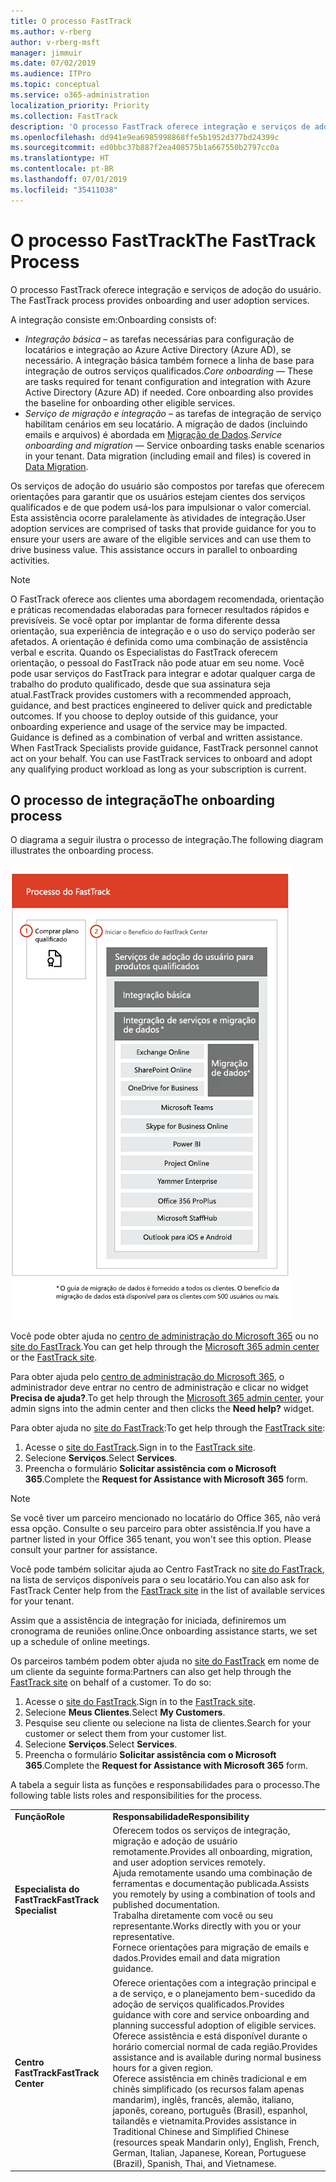 ```yaml
---
title: O processo FastTrack
ms.author: v-rberg
author: v-rberg-msft
manager: jimmuir
ms.date: 07/02/2019
ms.audience: ITPro
ms.topic: conceptual
ms.service: o365-administration
localization_priority: Priority
ms.collection: FastTrack
description: 'O processo FastTrack oferece integração e serviços de adoção do usuário. '
ms.openlocfilehash: dd941e9ea6985998868ffe5b1952d377bd24399c
ms.sourcegitcommit: ed0bbc37b887f2ea408575b1a667550b2797cc0a
ms.translationtype: HT
ms.contentlocale: pt-BR
ms.lasthandoff: 07/01/2019
ms.locfileid: "35411038"
---
```

# <a name="the-fasttrack-process"></a><span data-ttu-id="692ae-103">O processo FastTrack</span><span class="sxs-lookup"><span data-stu-id="692ae-103">The FastTrack Process</span></span>

<span data-ttu-id="692ae-104">O processo FastTrack oferece integração e serviços de adoção do usuário. </span><span class="sxs-lookup"><span data-stu-id="692ae-104">The FastTrack process provides onboarding and user adoption services.</span></span> 
  
<span data-ttu-id="692ae-105">A integração consiste em:</span><span class="sxs-lookup"><span data-stu-id="692ae-105">Onboarding consists of:</span></span>
  
- <span data-ttu-id="692ae-p101">*Integração básica* – as tarefas necessárias para configuração de locatários e integração ao Azure Active Directory (Azure AD), se necessário. A integração básica também fornece a linha de base para integração de outros serviços qualificados.</span><span class="sxs-lookup"><span data-stu-id="692ae-p101">*Core onboarding* — These are tasks required for tenant configuration and integration with Azure Active Directory (Azure AD) if needed. Core onboarding also provides the baseline for onboarding other eligible services.</span></span> 
- <span data-ttu-id="692ae-p102">*Serviço de migração e integração* – as tarefas de integração de serviço habilitam cenários em seu locatário. A migração de dados (incluindo emails e arquivos) é abordada em [Migração de Dados](O365-data-migration.md).</span><span class="sxs-lookup"><span data-stu-id="692ae-p102">*Service onboarding and migration* — Service onboarding tasks enable scenarios in your tenant. Data migration (including email and files) is covered in [Data Migration](O365-data-migration.md).</span></span> 
    
<span data-ttu-id="692ae-p103">Os serviços de adoção do usuário são compostos por tarefas que oferecem orientações para garantir que os usuários estejam cientes dos serviços qualificados e de que podem usá-los para impulsionar o valor comercial. Esta assistência ocorre paralelamente às atividades de integração.</span><span class="sxs-lookup"><span data-stu-id="692ae-p103">User adoption services are comprised of tasks that provide guidance for you to ensure your users are aware of the eligible services and can use them to drive business value. This assistance occurs in parallel to onboarding activities.</span></span>
  
> [!NOTE]
> <span data-ttu-id="692ae-p104">O FastTrack oferece aos clientes uma abordagem recomendada, orientação e práticas recomendadas elaboradas para fornecer resultados rápidos e previsíveis. Se você optar por implantar de forma diferente dessa orientação, sua experiência de integração e o uso do serviço poderão ser afetados. A orientação é definida como uma combinação de assistência verbal e escrita. Quando os Especialistas do FastTrack oferecem orientação, o pessoal do FastTrack não pode atuar em seu nome. Você pode usar serviços do FastTrack para integrar e adotar qualquer carga de trabalho do produto qualificado, desde que sua assinatura seja atual.</span><span class="sxs-lookup"><span data-stu-id="692ae-p104">FastTrack provides customers with a recommended approach, guidance, and best practices engineered to deliver quick and predictable outcomes. If you choose to deploy outside of this guidance, your onboarding experience and usage of the service may be impacted. Guidance is defined as a combination of verbal and written assistance. When FastTrack Specialists provide guidance, FastTrack personnel cannot act on your behalf. You can use FastTrack services to onboard and adopt any qualifying product workload as long as your subscription is current.</span></span> 
  
## <a name="the-onboarding-process"></a><span data-ttu-id="692ae-117">O processo de integração</span><span class="sxs-lookup"><span data-stu-id="692ae-117">The onboarding process</span></span>

<span data-ttu-id="692ae-118">O diagrama a seguir ilustra o processo de integração.</span><span class="sxs-lookup"><span data-stu-id="692ae-118">The following diagram illustrates the onboarding process.</span></span>
  
![Linha do tempo para uso do benefício de Integração](media/O365-Onboarding-Timeline.png)
  
<span data-ttu-id="692ae-120">Você pode obter ajuda no [centro de administração do Microsoft 365](https://go.microsoft.com/fwlink/?linkid=2032704) ou no [site do FastTrack](https://go.microsoft.com/fwlink/?linkid=780698).</span><span class="sxs-lookup"><span data-stu-id="692ae-120">You can get help through the [Microsoft 365 admin center](https://go.microsoft.com/fwlink/?linkid=2032704) or the [FastTrack site](https://go.microsoft.com/fwlink/?linkid=780698).</span></span> 

<span data-ttu-id="692ae-121">Para obter ajuda pelo [centro de administração do Microsoft 365](https://go.microsoft.com/fwlink/?linkid=2032704), o administrador deve entrar no centro de administração e clicar no widget **Precisa de ajuda?**.</span><span class="sxs-lookup"><span data-stu-id="692ae-121">To get help through the [Microsoft 365 admin center](https://go.microsoft.com/fwlink/?linkid=2032704), your admin signs into the admin center and then clicks the **Need help?** widget.</span></span> 

<span data-ttu-id="692ae-122">Para obter ajuda no [site do FastTrack](https://go.microsoft.com/fwlink/?linkid=780698):</span><span class="sxs-lookup"><span data-stu-id="692ae-122">To get help through the [FastTrack site](https://go.microsoft.com/fwlink/?linkid=780698):</span></span> 
1.  <span data-ttu-id="692ae-123">Acesse o [site do FastTrack](https://go.microsoft.com/fwlink/?linkid=780698).</span><span class="sxs-lookup"><span data-stu-id="692ae-123">Sign in to the [FastTrack site](https://go.microsoft.com/fwlink/?linkid=780698).</span></span> 
2.  <span data-ttu-id="692ae-124">Selecione **Serviços**.</span><span class="sxs-lookup"><span data-stu-id="692ae-124">Select **Services**.</span></span>
3.  <span data-ttu-id="692ae-125">Preencha o formulário **Solicitar assistência com o Microsoft 365**.</span><span class="sxs-lookup"><span data-stu-id="692ae-125">Complete the **Request for Assistance with Microsoft 365** form.</span></span> 
> [!NOTE]
>  <span data-ttu-id="692ae-p105">Se você tiver um parceiro mencionado no locatário do Office 365, não verá essa opção. Consulte o seu parceiro para obter assistência.</span><span class="sxs-lookup"><span data-stu-id="692ae-p105">If you have a partner listed in your Office 365 tenant, you won't see this option. Please consult your partner for assistance.</span></span> 
  
 <span data-ttu-id="692ae-128">Você pode também solicitar ajuda ao Centro FastTrack no [site do FastTrack](https://go.microsoft.com/fwlink/?linkid=780698), na lista de serviços disponíveis para o seu locatário.</span><span class="sxs-lookup"><span data-stu-id="692ae-128">You can also ask for FastTrack Center help from the [FastTrack site](https://go.microsoft.com/fwlink/?linkid=780698) in the list of available services for your tenant.</span></span> 
    
 <span data-ttu-id="692ae-129">Assim que a assistência de integração for iniciada, definiremos um cronograma de reuniões online.</span><span class="sxs-lookup"><span data-stu-id="692ae-129">Once onboarding assistance starts, we set up a schedule of online meetings.</span></span>
    
<span data-ttu-id="692ae-p106">Os parceiros também podem obter ajuda no [site do FastTrack](https://go.microsoft.com/fwlink/?linkid=780698) em nome de um cliente da seguinte forma:</span><span class="sxs-lookup"><span data-stu-id="692ae-p106">Partners can also get help through the [FastTrack site](https://go.microsoft.com/fwlink/?linkid=780698) on behalf of a customer. To do so:</span></span>
1.  <span data-ttu-id="692ae-132">Acesse o [site do FastTrack](https://go.microsoft.com/fwlink/?linkid=780698).</span><span class="sxs-lookup"><span data-stu-id="692ae-132">Sign in to the [FastTrack site](https://go.microsoft.com/fwlink/?linkid=780698).</span></span> 
2.  <span data-ttu-id="692ae-133">Selecione **Meus Clientes**.</span><span class="sxs-lookup"><span data-stu-id="692ae-133">Select **My Customers**.</span></span>
3.  <span data-ttu-id="692ae-134">Pesquise seu cliente ou selecione na lista de clientes.</span><span class="sxs-lookup"><span data-stu-id="692ae-134">Search for your customer or select them from your customer list.</span></span>
4.  <span data-ttu-id="692ae-135">Selecione **Serviços**.</span><span class="sxs-lookup"><span data-stu-id="692ae-135">Select **Services**.</span></span>
5.  <span data-ttu-id="692ae-136">Preencha o formulário **Solicitar assistência com o Microsoft 365**.</span><span class="sxs-lookup"><span data-stu-id="692ae-136">Complete the **Request for Assistance with Microsoft 365** form.</span></span> 

<span data-ttu-id="692ae-137">A tabela a seguir lista as funções e responsabilidades para o processo.</span><span class="sxs-lookup"><span data-stu-id="692ae-137">The following table lists roles and responsibilities for the process.</span></span>
    
|||
|:-----|:-----|
|<span data-ttu-id="692ae-138">**Função**</span><span class="sxs-lookup"><span data-stu-id="692ae-138">**Role**</span></span> <br/> |<span data-ttu-id="692ae-139">**Responsabilidade**</span><span class="sxs-lookup"><span data-stu-id="692ae-139">**Responsibility**</span></span> <br/> |
|<span data-ttu-id="692ae-140">**Especialista do FastTrack**</span><span class="sxs-lookup"><span data-stu-id="692ae-140">**FastTrack Specialist**</span></span> <br/> |<span data-ttu-id="692ae-141">Oferecem todos os serviços de integração, migração e adoção de usuário remotamente.</span><span class="sxs-lookup"><span data-stu-id="692ae-141">Provides all onboarding, migration, and user adoption services remotely.</span></span>  <br/> <span data-ttu-id="692ae-142">Ajuda remotamente usando uma combinação de ferramentas e documentação publicada.</span><span class="sxs-lookup"><span data-stu-id="692ae-142">Assists you remotely by using a combination of tools and published documentation.</span></span> <br/> <span data-ttu-id="692ae-143">Trabalha diretamente com você ou seu representante.</span><span class="sxs-lookup"><span data-stu-id="692ae-143">Works directly with you or your representative.</span></span> <br/> <span data-ttu-id="692ae-144">Fornece orientações para migração de emails e dados.</span><span class="sxs-lookup"><span data-stu-id="692ae-144">Provides email and data migration guidance.</span></span>|
|<span data-ttu-id="692ae-145">**Centro FastTrack**</span><span class="sxs-lookup"><span data-stu-id="692ae-145">**FastTrack Center**</span></span>  <br/> |<span data-ttu-id="692ae-146">Oferece orientações com a integração principal e a de serviço, e o planejamento bem-sucedido da adoção de serviços qualificados.</span><span class="sxs-lookup"><span data-stu-id="692ae-146">Provides guidance with core and service onboarding and planning successful adoption of eligible services.</span></span>  <br/> <span data-ttu-id="692ae-147">Oferece assistência e está disponível durante o horário comercial normal de cada região.</span><span class="sxs-lookup"><span data-stu-id="692ae-147">Provides assistance and is available during normal business hours for a given region.</span></span> <br/> <span data-ttu-id="692ae-148">Oferece assistência em chinês tradicional e em chinês simplificado (os recursos falam apenas mandarim), inglês, francês, alemão, italiano, japonês, coreano, português (Brasil), espanhol, tailandês e vietnamita.</span><span class="sxs-lookup"><span data-stu-id="692ae-148">Provides assistance in Traditional Chinese and Simplified Chinese (resources speak Mandarin only), English, French, German, Italian, Japanese, Korean, Portuguese (Brazil), Spanish, Thai, and Vietnamese.</span></span>|


  

